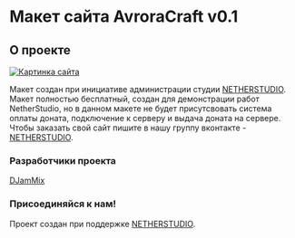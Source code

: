 # Макет сайта AvroraCraft v0.1

## О проекте
[![Картинка сайта](https://i.postimg.cc/Gp483rw0/ImgSite.png)](https://postimg.cc/nstcTyhT)

Макет создан при инициативе администрации студии [NETHERSTUDIO](https://vk.com/nether_studio). Макет полностью бесплатный, создан для демонстрации работ NetherStudio, но в данном макете не будет присутсвовать система оплаты доната, подключение к серверу и выдача доната на сервере. Чтобы заказать свой сайт пишите в нашу группу вконтакте - [NETHERSTUDIO](https://vk.com/nether_studio).

### Разработчики проекта
[DJamMix](https://github.com/DJamMix)

### Присоединяйся к нам!
Проект создан при поддержке [NETHERSTUDIO](https://vk.com/nether_studio).
